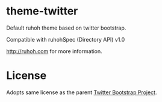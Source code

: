 theme-twitter
=============

Default ruhoh theme based on twitter bootstrap.

Compatible with ruhohSpec (Directory API) v1.0

<http://ruhoh.com> for more information.

License 
========

Adopts same license as the parent [Twitter Bootstrap Project](http://twitter.github.com/bootstrap/).